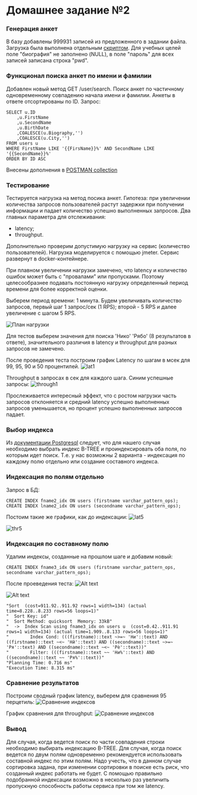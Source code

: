 # Домашнее задание №2

### Генерация анкет

В базу добавлены 999931 записей из предложенного в задании файла. Загрузка была выполнена отдельным [скриптом](add_data.sql).
Для учебных целей поле "биография" не заполнено (NULL), в поле "пароль" для всех записей записана строка "pwd".

### Функционал поиска анкет по имени и фамилии

Добавлен новый метод GET /user/search. Поиск анкет по частичному одновременному совпадению начала имени и фамилии. Анкеты в ответе отсортированы по ID.
Запрос:
```
SELECT u.ID
	,u.FirstName
	,u.SecondName
	,u.BirthDate
	,COALESCE(u.Biography,'')
	,COALESCE(u.City,'')
FROM users u
WHERE FirstName LIKE '{{FirsName}}%' AND SecondName LIKE '{{SecondName}}%'
ORDER BY ID ASC
```
Внесены дополнения в [POSTMAN collection](OTUS-HighLoadArch.postman_collection.json)

### Тестирование

Тестируется нагрузка на метод посика анкет.
Гипотеза: при увеличении количества запросов пользователей растут задержки при получении информации и падает количество успешно выполненных запросов.
Два главных параметра для отслеживания:

- latency;
- throughput.

Дополнительно проверим допустимую нагрузку на сервис (количество пользователей).
Нагрузка моделируется с помощью jmeter. Сервис развернут в docker-контейнере.

При плавном увеличении нагрузки замечено, что latency и количество ошибок может быть с "провалами" или пропусками. Поэтому целесообразнее подавать постоянную нагрузку определенный период времени для более корректной оценки.

Выберем период времени: 1 минута. Будем увеличивать количество запросов, первый шаг 1 запрос/сек (1 RPS); второй - 5 RPS и далее увеличение с шагом 5 RPS.

![План нагрузки](image.png)

Для тестов выберем значения для поиска 'Нико' 'Рябо' (8 результатов в ответе), значительного различия в latency и throughput для разных запросов не замечено.

После проведения теста построим график Latency по шагам в мсек для 99, 95, 90 и 50 процентилей.
![lat1](image-1.png)

Throughput в запросах в сек для каждого шага. Синим успешные запросы:
![through1](image-2.png)

Прослеживается интересный эффект, что с ростом нагрузки часть запросов отклоняется и средний latency успешно выполненных запросов уменьшается, но процент успешно выполненных запросов падает.

### Выбор индекса

Из [документации Postgresql](https://www.postgresql.org/docs/current/indexes-types.html#INDEXES-TYPES-BTREE) следует, что для нашего случая необходимо выбрать индекс B-TREE и проиндексировать оба поля, по которым идет поиск. Т.е. у нас возможны 2 варианта - индексация по каждому полю отдельно или создание составного индекса.

### Индексация по полям отдельно

Запрос в БД:
```
CREATE INDEX fname2_idx ON users (firstname varchar_pattern_ops);
CREATE INDEX lname2_idx ON users (secondname varchar_pattern_ops);
```
Постоим такие же графики, как до индексации:
![lat5](image-3.png)

![thr5](image-4.png)


### Индексация по составному полю

Удалим индексы, созданные на прошлом шаге и добавим новый:
```
CREATE INDEX fname3_idx ON users (firstname varchar_pattern_ops, secondname varchar_pattern_ops);
```
После проеведения теста:
![Alt text](image-5.png)

![Alt text](image-6.png)


```
"Sort  (cost=911.92..911.92 rows=1 width=134) (actual time=8.228..8.233 rows=56 loops=1)"
"  Sort Key: id"
"  Sort Method: quicksort  Memory: 33kB"
"  ->  Index Scan using fname3_idx on users u  (cost=0.42..911.91 rows=1 width=134) (actual time=1.909..8.133 rows=56 loops=1)"
"        Index Cond: (((firstname)::text ~>=~ 'Ни'::text) AND ((firstname)::text ~<~ 'Нй'::text) AND ((secondname)::text ~>=~ 'Ря'::text) AND ((secondname)::text ~<~ 'Рѐ'::text))"
"        Filter: (((firstname)::text ~~ 'Ни%'::text) AND ((secondname)::text ~~ 'Ря%'::text))"
"Planning Time: 0.716 ms"
"Execution Time: 8.315 ms"
```



### Сравнение результатов

Построим сводный график latency, выберем для сравнения 95 перцетиль:
![Сравнение индексов](image-7.png)

График сравнения для throughput:
![Сравнение индексов](image-8.png)

### Вывод

Для случая, когда ведется поиск по части совпадения строки необходимо выбирать индексацию B-TREE.
Для случая, когда поиск ведется по двум полям одновременно рекомендуется использовать составной индекс по этим полям. Надо учесть, что в данном случае сортировка задана, при изменении сортировки в поиске есть риск, что созданный индекс работать не будет.
С помощью правильно подобранной индексации возможно в несколько раз увеличить пропускную способность работы сервиса при том же latency.